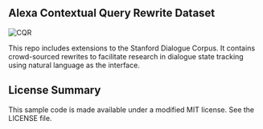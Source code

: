 ## Alexa Contextual Query Rewrite Dataset

![CQR](https://github.com/alexa/alexa-dataset-contextual-query-rewrite/blob/master/dialog2-crop.png)

This repo includes extensions to the Stanford Dialogue Corpus. It contains crowd-sourced rewrites to facilitate research in dialogue state tracking using natural language as the interface.

## License Summary

This sample code is made available under a modified MIT license. See the LICENSE file.

